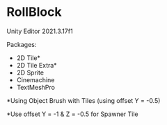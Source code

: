# RollBlock
 
Unity Editor 2021.3.17f1

Packages:
- 2D Tile*
- 2D Tile Extra*
- 2D Sprite
- Cinemachine
- TextMeshPro

*Using Object Brush with Tiles (using offset Y = -0.5)

*Use offset Y = -1 & Z = -0.5 for Spawner Tile
